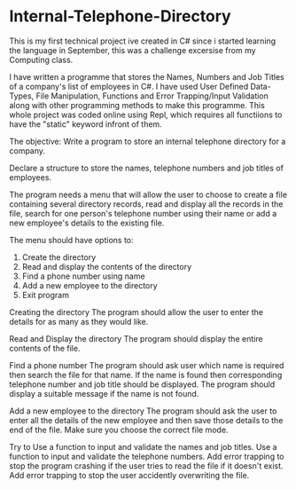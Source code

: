 # Internal-Telephone-Directory

This is my first technical project ive created in C# since i started learning the language in September, this was a challenge excersise from my Computing class.

I have written a programme that stores the Names, Numbers and Job Titles of a company's list of employees in C#. I have used User Defined Data-Types, File Manipulation, Functions and Error Trapping/Input Validation along with other programming methods to make this programme. This whole project was coded online using Repl, which requires all functiions to have the "static" keyword infront of them.


The objective:
Write a program to store an internal telephone directory for a company. 

Declare a structure to store the names, telephone numbers and job titles of employees. 

The program needs a menu that will allow the user to choose to create a file containing several directory records, read and display all the records in the file, search for one person's telephone number using their name or add a new employee's details to the existing file. 

The menu should have options to: 
1. Create the directory
2. Read and display the contents of the directory
3. Find a phone number using name
4. Add a new employee to the directory
5. Exit program
  
Creating the directory 
The program should allow the user to enter the details for as many as they would like. 

Read and Display the directory 
The program should display the entire contents of the file. 

Find a phone number 
The program should ask user which name is required then search the file for that name. If the name is found then corresponding telephone number and job title should be displayed. The program should display a suitable message if the name is not found. 

Add a new employee to the directory 
The program should ask the user to enter all the details of the new employee and then save those details to the end of the file. Make sure you choose the correct file mode. 

Try to 
Use a function to input and validate the names and job titles. 
Use a function to input and validate the telephone numbers. 
Add error trapping to stop the program crashing if the user tries to read the file if it doesn't exist. 
Add error trapping to stop the user accidently overwriting the file.
